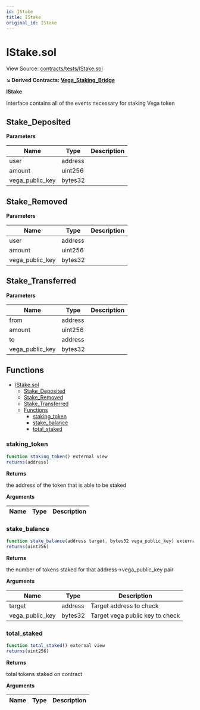 ```yaml
---
id: IStake
title: IStake
original_id: IStake
---
```


# IStake.sol

View Source: [contracts/tests/IStake.sol](https://github.com/vegaprotocol/Staking_Bridge/blob/main/contracts/IStake.sol)

**↘ Derived Contracts: [Vega_Staking_Bridge](../contracts/Vega_Staking_Bridge.md)**

**IStake**

Interface contains all of the events necessary for staking Vega token

## Stake_Deposited

**Parameters**

| Name        | Type           | Description  |
| ------------- |------------- | -----|
| user | address |  | 
| amount | uint256 |  | 
| vega_public_key | bytes32 |  | 

## Stake_Removed

**Parameters**

| Name        | Type           | Description  |
| ------------- |------------- | -----|
| user | address |  | 
| amount | uint256 |  | 
| vega_public_key | bytes32 |  | 

## Stake_Transferred

**Parameters**

| Name        | Type           | Description  |
| ------------- |------------- | -----|
| from | address |  | 
| amount | uint256 |  | 
| to | address |  | 
| vega_public_key | bytes32 |  | 

## Functions

- [IStake.sol](#istakesol)
  - [Stake_Deposited](#stake_deposited)
  - [Stake_Removed](#stake_removed)
  - [Stake_Transferred](#stake_transferred)
  - [Functions](#functions)
    - [staking_token](#staking_token)
    - [stake_balance](#stake_balance)
    - [total_staked](#total_staked)

### staking_token

```js
function staking_token() external view
returns(address)
```

**Returns**

the address of the token that is able to be staked

**Arguments**

| Name        | Type           | Description  |
| ------------- |------------- | -----|

### stake_balance

```js
function stake_balance(address target, bytes32 vega_public_key) external view
returns(uint256)
```

**Returns**

the number of tokens staked for that address->vega_public_key pair

**Arguments**

| Name        | Type           | Description  |
| ------------- |------------- | -----|
| target | address | Target address to check | 
| vega_public_key | bytes32 | Target vega public key to check | 

### total_staked

```js
function total_staked() external view
returns(uint256)
```

**Returns**

total tokens staked on contract

**Arguments**

| Name        | Type           | Description  |
| ------------- |------------- | -----|

